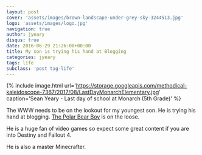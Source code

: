 ```yaml
---
layout: post
cover: 'assets/images/brown-landscape-under-grey-sky-3244513.jpg'
logo: 'assets/images/logo.jpg'
navigation: true
author: jyeary
disqus: true
date: 2016-06-29 21:26:00+00:00
title: My son is trying his hand at Blogging
categories: jyeary
tags: life
subclass: 'post tag-life'
---
```

{% include image.html url='https://storage.googleapis.com/methodical-kaleidoscope-7367/2017/08/LastDayMonarchElementary.jpg' caption='Sean Yeary - Last day of school at Monarch (5th Grade)' %}

The WWW needs to be on the lookout for my youngest son. He is trying his hand at blogging. [The Polar Bear Boy](http://thepolarbearboy.blogspot.com/) is on the loose.

He is a huge fan of video games so expect some great content if you are into Destiny and Fallout 4.

He is also a master Minecrafter.